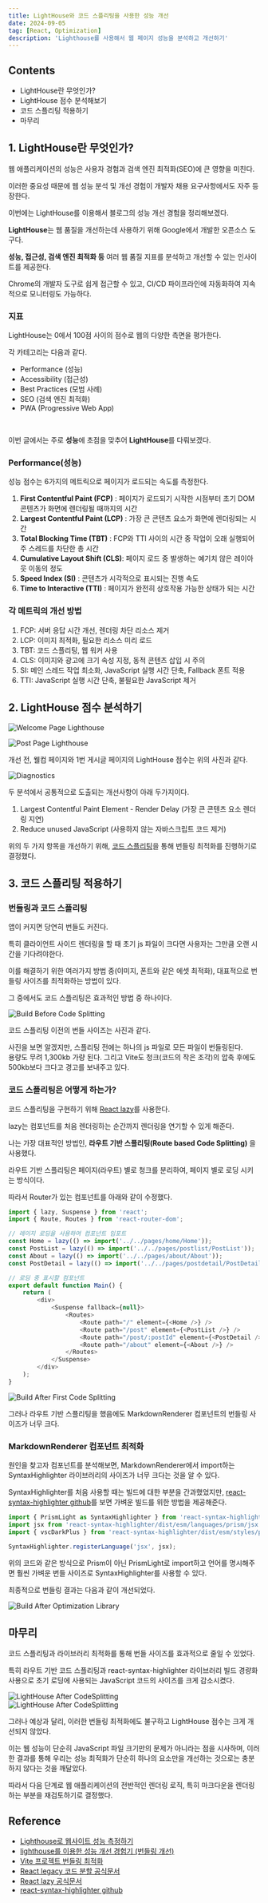 ```yaml
---
title: LightHouse와 코드 스플리팅을 사용한 성능 개선
date: 2024-09-05
tag: [React, Optimization]
description: 'Lighthouse를 사용해서 웹 페이지 성능을 분석하고 개선하기'
---
```


## Contents

-   LightHouse란 무엇인가?
-   LightHouse 점수 분석해보기
-   코드 스플리팅 적용하기
-   마무리

## 1. LightHouse란 무엇인가?

웹 애플리케이션의 성능은 사용자 경험과 검색 엔진 최적화(SEO)에 큰 영향을 미친다.

이러한 중요성 때문에 웹 성능 분석 및 개선 경험이 개발자 채용 요구사항에서도 자주 등장한다.

이번에는 LightHouse를 이용해서 블로그의 성능 개선 경험을 정리해보겠다.

**LightHouse**는 웹 품질을 개선하는데 사용하기 위해 Google에서 개발한 오픈소스 도구다.

**성능, 접근성, 검색 엔진 최적화 등** 여러 웹 품질 지표를 분석하고 개선할 수 있는 인사이트를 제공한다.

Chrome의 개발자 도구로 쉽게 접근할 수 있고, CI/CD 파이프라인에 자동화하여 지속적으로 모니터링도 가능하다.

### 지표

LightHouse는 0에서 100점 사이의 점수로 웹의 다양한 측면을 평가한다.

각 카테고리는 다음과 같다.

-   Performance (성능)
-   Accessibility (접근성)
-   Best Practices (모범 사례)
-   SEO (검색 엔진 최적화)
-   PWA (Progressive Web App)

<br/>

이번 글에서는 주로 **성능**에 초점을 맞추어 **LightHouse**를 다뤄보겠다.

### Performance(성능)

성능 점수는 6가지의 메트릭으로 페이지가 로드되는 속도를 측정한다.

1. **First Contentful Paint (FCP)** : 페이지가 로드되기 시작한 시점부터 초기 DOM 콘텐츠가 화면에 렌더링될 때까지의 시간
2. **Largest Contentful Paint (LCP)** : 가장 큰 콘텐츠 요소가 화면에 렌더링되는 시간
3. **Total Blocking Time (TBT)** : FCP와 TTI 사이의 시간 중 작업이 오래 실행되어 주 스레드를 차단한 총 시간
4. **Cumulative Layout Shift (CLS)**: 페이지 로드 중 발생하는 예기치 않은 레이아웃 이동의 정도
5. **Speed Index (SI)** : 콘텐츠가 시각적으로 표시되는 진행 속도
6. **Time to Interactive (TTI)** : 페이지가 완전히 상호작용 가능한 상태가 되는 시간

### 각 메트릭의 개선 방법

1. FCP: 서버 응답 시간 개선, 렌더링 차단 리소스 제거
2. LCP: 이미지 최적화, 필요한 리소스 미리 로드
3. TBT: 코드 스플리팅, 웹 워커 사용
4. CLS: 이미지와 광고에 크기 속성 지정, 동적 콘텐츠 삽입 시 주의
5. SI: 메인 스레드 작업 최소화, JavaScript 실행 시간 단축, Fallback 폰트 적용
6. TTI: JavaScript 실행 시간 단축, 불필요한 JavaScript 제거

## 2. LightHouse 점수 분석하기

![Welcome Page Lighthouse](/markdowns/images/post1-10/lighthouse.png)
<br/>

![Post Page Lighthouse](/markdowns/images/post1-10/postpage_lighthouse.png)

개선 전, 웰컴 페이지와 1번 게시글 페이지의 LightHouse 점수는 위의 사진과 같다.

![Diagnostics](/markdowns/images/post1-10/diagnostics.png)

두 분석에서 공통적으로 도출되는 개선사항이 아래 두가지이다.

1. Largest Contentful Paint Element - Render Delay (가장 큰 콘텐츠 요소 렌더링 지연)
2. Reduce unused JavaScript (사용하지 않는 자바스크립트 코드 제거)

위의 두 가지 항목을 개선하기 위해, [코드 스플리팅](https://ko.legacy.reactjs.org/docs/code-splitting.html)을 통해 번들링 최적화를 진행하기로 결정했다.

## 3. 코드 스플리팅 적용하기

### 번들링과 코드 스플리팅

앱이 커지면 당연히 번들도 커진다.

특히 클라이언트 사이드 렌더링을 할 때 초기 js 파일이 크다면 사용자는 그만큼 오랜 시간을 기다려야한다.

이를 해결하기 위한 여러가지 방법 중(이미지, 폰트와 같은 에셋 최적화), 대표적으로 번들링 사이즈를 최적화하는 방법이 있다.

그 중에서도 코드 스플리팅은 효과적인 방법 중 하나이다.

![Build Before Code Splitting](/markdowns/images/post1-10/build_before.png)

코드 스플리팅 이전의 번들 사이즈는 사진과 같다.

사진을 보면 알겠지만, 스플리팅 전에는 하나의 js 파일로 모든 파일이 번들링된다.  
용량도 무려 1,300kb 가량 된다.
그리고 Vite도 청크(코드의 작은 조각)의 압축 후에도 500kb보다 크다고 경고를 보내주고 있다.

### 코드 스플리팅은 어떻게 하는가?

코드 스플리팅을 구현하기 위해 [React lazy](https://ko.react.dev/reference/react/lazy)를 사용한다.

lazy는 컴포넌트를 처음 렌더링하는 순간까지 렌더링을 연기할 수 있게 해준다.

나는 가장 대표적인 방법인, **라우트 기반 스플리팅(Route based Code Splitting)** 을 사용했다.

라우트 기반 스플리팅은 페이지(라우트) 별로 청크를 분리하여, 페이지 별로 로딩 시키는 방식이다.

따라서 Router가 있는 컴포넌트를 아래와 같이 수정했다.

```javascript
import { lazy, Suspense } from 'react';
import { Route, Routes } from 'react-router-dom';

// 레이지 로딩을 사용하여 컴포넌트 임포트
const Home = lazy(() => import('../../pages/home/Home'));
const PostList = lazy(() => import('../../pages/postlist/PostList'));
const About = lazy(() => import('../../pages/about/About'));
const PostDetail = lazy(() => import('../../pages/postdetail/PostDetail'));

// 로딩 중 표시할 컴포넌트
export default function Main() {
    return (
        <div>
            <Suspense fallback={null}>
                <Routes>
                    <Route path="/" element={<Home />} />
                    <Route path="/post" element={<PostList />} />
                    <Route path="/post/:postId" element={<PostDetail />} />
                    <Route path="/about" element={<About />} />
                </Routes>
            </Suspense>
        </div>
    );
}
```

![Build After First Code Splitting](/markdowns/images/post1-10/build_middle.png)

그러나 라우트 기반 스플리팅을 했음에도 MarkdownRenderer 컴포넌트의 번들링 사이즈가 너무 크다.

### MarkdownRenderer 컴포넌트 최적화

원인을 찾고자 컴포넌트를 분석해보면, MarkdownRenderer에서 import하는 SyntaxHighlighter 라이브러리의 사이즈가 너무 크다는 것을 알 수 있다.

SyntaxHighlighter를 처음 사용할 때는 빌드에 대한 부분을 간과했었지만, [react-syntax-highlighter github](https://github.com/react-syntax-highlighter/react-syntax-highlighter)를 보면 가벼운 빌드를 위한 방법을 제공해준다.

```javascript
import { PrismLight as SyntaxHighlighter } from 'react-syntax-highlighter';
import jsx from 'react-syntax-highlighter/dist/esm/languages/prism/jsx';
import { vscDarkPlus } from 'react-syntax-highlighter/dist/esm/styles/prism';

SyntaxHighlighter.registerLanguage('jsx', jsx);
```

위의 코드와 같은 방식으로 Prism이 아닌 PrismLight로 import하고 언어를 명시해주면 훨씬 가벼운 번들 사이즈로 SyntaxHighlighter를 사용할 수 있다.

최종적으로 번들링 결과는 다음과 같이 개선되었다.

![Build After Optimization Library](/markdowns/images/post1-10/build_after.png)

## 마무리

코드 스플리팅과 라이브러리 최적화를 통해 번들 사이즈를 효과적으로 줄일 수 있었다.

특히 라우트 기반 코드 스플리팅과 react-syntax-highlighter 라이브러리 빌드 경량화 사용으로 초기 로딩에 사용되는 JavaScript 코드의 사이즈를 크게 감소시켰다.

![LightHouse After CodeSplitting](/markdowns/images/post1-10/splitting_after1.png)  
![LightHouse After CodeSplitting](/markdowns/images/post1-10/splitting_after2.png)

그러나 예상과 달리, 이러한 번들링 최적화에도 불구하고 LightHouse 점수는 크게 개선되지 않았다.

이는 웹 성능이 단순히 JavaScript 파일 크기만의 문제가 아니라는 점을 시사하며, 이러한 결과를 통해 우리는 성능 최적화가 단순히 하나의 요소만을 개선하는 것으로는 충분하지 않다는 것을 깨달았다.

따라서 다음 단계로 웹 애플리케이션의 전반적인 렌더링 로직, 특히 마크다운을 렌더링하는 부분을 재검토하기로 결정했다.

## Reference

-   [Lighthouse로 웹사이트 성능 측정하기](https://blog.soomgo.com/posts/6673bb8a52107866fb86a76d)
-   [lighthouse를 이용한 성능 개선 경험기 (번들링 개선)](https://velog.io/@ctdlog/lighthouse%EB%A5%BC-%EC%9D%B4%EC%9A%A9%ED%95%9C-%EC%84%B1%EB%8A%A5-%EA%B0%9C%EC%84%A0-%EA%B2%BD%ED%97%98%EA%B8%B0-%EB%B2%88%EB%93%A4%EB%A7%81-%EA%B0%9C%EC%84%A0)
-   [Vite 프로젝트 번들링 최적화](https://velog.io/@kangactor123/Vite-%ED%94%84%EB%A1%9C%EC%A0%9D%ED%8A%B8-%EB%B2%88%EB%93%A4%EB%A7%81-%EC%B5%9C%EC%A0%81%ED%99%94)
-   [React legacy 코드 분할 공식문서](https://ko.legacy.reactjs.org/docs/code-splitting.html)
-   [React lazy 공식문서](https://ko.react.dev/reference/react/lazy)
-   [react-syntax-highlighter github](https://github.com/react-syntax-highlighter/react-syntax-highlighter)
